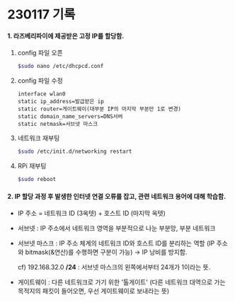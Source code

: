 # 230117 기록

#### 1. 라즈베리파이에 제공받은 고정 IP를 할당함.

1) config 파일 오픈
   
   ```bash
   $sudo nano /etc/dhcpcd.conf
   ```
2. config 파일 수정
   
   ```vim
   interface wlan0
   static ip_address=발급받은 ip
   static router=게이트웨이(대부분 IP의 마지막 부분만 1로 변경)
   static domain_name_servers=DNS서버
   static netmask=서브넷 마스크
   ```

3. 네트워크 재부팅
   
   ```bash
   $sudo /etc/init.d/networking restart
   ```

4. RPi 재부팅
   
   ```bash
   $sudo reboot
   ```

#### 2. IP 할당 과정 후 발생한 인터넷 연결 오류를 잡고, 관련 네트워크 용어에 대해 학습함.

- IP 주소 = 네트워크 ID (3옥텟) + 호스트 ID (마지막 옥텟)

- 서브넷 : IP 주소에서 네트워크 영역을 부분적으로 나눈 부분망, 부분 네트워크

- 서브넷 마스크 : IP 주소 체계의 네트워크 ID와 호스트 ID를 분리하는 역할 (IP 주소와 bitmask(&연산)를 수행하면 구분이 가능) -> IP 낭비를 방지함.
  
  cf) 192.168.32.0 **/24** : 서브넷 마스크의 왼쪽에서부터 24개가 1이라는 뜻.

- 게이트웨이 : 다른 네트워크로 가기 위한 '톨게이트' (다른 네트워크 대역으로 가는 목적지의 패킷이 들어오면, 우선 게이트웨이로 보내라는 뜻)

[참고]: (https://ja-gamma.tistory.com/entry/%EA%B2%8C%EC%9D%B4%ED%8A%B8%EC%9B%A8%EC%9D%B4%EB%9E%80)




